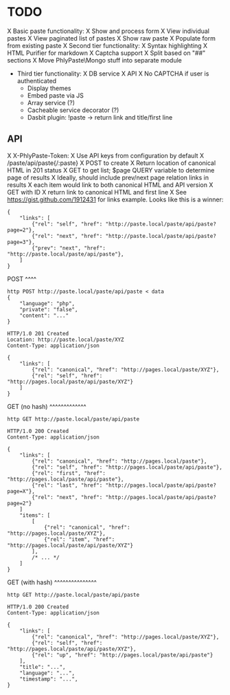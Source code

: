 # TODO

X Basic paste functionality:
  X Show and process form
  X View individual pastes
  X View paginated list of pastes
  X Show raw paste
  X Populate form from existing paste
X Second tier functionality:
  X Syntax highlighting
    X HTML Purifier for markdown
  X Captcha support
  X Split based on "##" sections
  X Move PhlyPaste\Mongo stuff into separate module
- Third tier functionality:
  X DB service
  X API
  X No CAPTCHA if user is authenticated
  - Display themes
  - Embed paste via JS
  - Array service (?)
  - Cacheable service decorator (?)
  - Dasbit plugin: !paste <id> -> return link and title/first line

API
---

X X-PhlyPaste-Token: <token>
  X Use API keys from configuration by default
X /paste/api/paste{/:paste}
  X POST to create
    X Return location of canonical HTML in 201 status
  X GET to get list; $page QUERY variable to determine page of results
    X Ideally, should include prev/next page relation links in results
    X each item would link to both canonical HTML and API version
  X GET with ID
    X return link to canonical HTML and first line
X See https://gist.github.com/1912431 for links example. Looks like this is a
  winner:

    {
        "links": [
            {"rel": "self", "href": "http://paste.local/paste/api/paste?page=2"},
            {"rel": "next", "href": "http://paste.local/paste/api/paste?page=3"},
            {"prev": "next", "href": "http://paste.local/paste/api/paste"},
        ]
    }

POST
^^^^

    http POST http://paste.local/paste/api/paste < data
    {
        "language": "php",
        "private": "false",
        "content": "..."
    }

    HTTP/1.0 201 Created
    Location: http://paste.local/paste/XYZ
    Content-Type: application/json

    {
        "links": [
            {"rel": "canonical", "href": "http://pages.local/paste/XYZ"},
            {"rel": "self", "href": "http://pages.local/paste/api/paste/XYZ"}
        ]
    }

GET (no hash)
^^^^^^^^^^^^^

    http GET http://paste.local/paste/api/paste

    HTTP/1.0 200 Created
    Content-Type: application/json

    {
        "links": [
            {"rel": "canonical", "href": "http://pages.local/paste"},
            {"rel": "self", "href": "http://pages.local/paste/api/paste"},
            {"rel": "first", "href": "http://pages.local/paste/api/paste"},
            {"rel": "last", "href": "http://pages.local/paste/api/paste?page=X"},
            {"rel": "next", "href": "http://pages.local/paste/api/paste?page=2"}
        ]
        "items": [
            [
                {"rel": "canonical", "href": "http://pages.local/paste/XYZ"},
                {"rel": "item", "href": "http://pages.local/paste/api/paste/XYZ"}
            ],
            /* ... */
        ]
    }

GET (with hash)
^^^^^^^^^^^^^^^

    http GET http://paste.local/paste/api/paste

    HTTP/1.0 200 Created
    Content-Type: application/json

    {
        "links": [
            {"rel": "canonical", "href": "http://pages.local/paste/XYZ"},
            {"rel": "self", "href": "http://pages.local/paste/api/paste/XYZ"},
            {"rel": "up", "href": "http://pages.local/paste/api/paste"}
        ],
        "title": "...",
        "language": "...",
        "timestamp": "...",
    }
